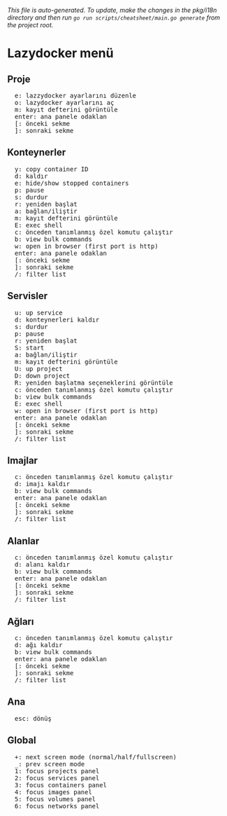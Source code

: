 _This file is auto-generated. To update, make the changes in the pkg/i18n directory and then run `go run scripts/cheatsheet/main.go generate` from the project root._

# Lazydocker menü

## Proje

<pre>
  <kbd>e</kbd>: lazzydocker ayarlarını düzenle
  <kbd>o</kbd>: lazydocker ayarlarını aç
  <kbd>m</kbd>: kayıt defterini görüntüle
  <kbd>enter</kbd>: ana panele odaklan
  <kbd>[</kbd>: önceki sekme
  <kbd>]</kbd>: sonraki sekme
</pre>

## Konteynerler

<pre>
  <kbd>y</kbd>: copy container ID
  <kbd>d</kbd>: kaldır
  <kbd>e</kbd>: hide/show stopped containers
  <kbd>p</kbd>: pause
  <kbd>s</kbd>: durdur
  <kbd>r</kbd>: yeniden başlat
  <kbd>a</kbd>: bağlan/iliştir
  <kbd>m</kbd>: kayıt defterini görüntüle
  <kbd>E</kbd>: exec shell
  <kbd>c</kbd>: önceden tanımlanmış özel komutu çalıştır
  <kbd>b</kbd>: view bulk commands
  <kbd>w</kbd>: open in browser (first port is http)
  <kbd>enter</kbd>: ana panele odaklan
  <kbd>[</kbd>: önceki sekme
  <kbd>]</kbd>: sonraki sekme
  <kbd>/</kbd>: filter list
</pre>

## Servisler

<pre>
  <kbd>u</kbd>: up service
  <kbd>d</kbd>: konteynerleri kaldır
  <kbd>s</kbd>: durdur
  <kbd>p</kbd>: pause
  <kbd>r</kbd>: yeniden başlat
  <kbd>S</kbd>: start
  <kbd>a</kbd>: bağlan/iliştir
  <kbd>m</kbd>: kayıt defterini görüntüle
  <kbd>U</kbd>: up project
  <kbd>D</kbd>: down project
  <kbd>R</kbd>: yeniden başlatma seçeneklerini görüntüle
  <kbd>c</kbd>: önceden tanımlanmış özel komutu çalıştır
  <kbd>b</kbd>: view bulk commands
  <kbd>E</kbd>: exec shell
  <kbd>w</kbd>: open in browser (first port is http)
  <kbd>enter</kbd>: ana panele odaklan
  <kbd>[</kbd>: önceki sekme
  <kbd>]</kbd>: sonraki sekme
  <kbd>/</kbd>: filter list
</pre>

## Imajlar

<pre>
  <kbd>c</kbd>: önceden tanımlanmış özel komutu çalıştır
  <kbd>d</kbd>: imajı kaldır
  <kbd>b</kbd>: view bulk commands
  <kbd>enter</kbd>: ana panele odaklan
  <kbd>[</kbd>: önceki sekme
  <kbd>]</kbd>: sonraki sekme
  <kbd>/</kbd>: filter list
</pre>

## Alanlar

<pre>
  <kbd>c</kbd>: önceden tanımlanmış özel komutu çalıştır
  <kbd>d</kbd>: alanı kaldır
  <kbd>b</kbd>: view bulk commands
  <kbd>enter</kbd>: ana panele odaklan
  <kbd>[</kbd>: önceki sekme
  <kbd>]</kbd>: sonraki sekme
  <kbd>/</kbd>: filter list
</pre>

## Ağları

<pre>
  <kbd>c</kbd>: önceden tanımlanmış özel komutu çalıştır
  <kbd>d</kbd>: ağı kaldır
  <kbd>b</kbd>: view bulk commands
  <kbd>enter</kbd>: ana panele odaklan
  <kbd>[</kbd>: önceki sekme
  <kbd>]</kbd>: sonraki sekme
  <kbd>/</kbd>: filter list
</pre>

## Ana

<pre>
  <kbd>esc</kbd>: dönüş
</pre>

## Global

<pre>
  <kbd>+</kbd>: next screen mode (normal/half/fullscreen)
  <kbd>_</kbd>: prev screen mode
  <kbd>1</kbd>: focus projects panel
  <kbd>2</kbd>: focus services panel
  <kbd>3</kbd>: focus containers panel
  <kbd>4</kbd>: focus images panel
  <kbd>5</kbd>: focus volumes panel
  <kbd>6</kbd>: focus networks panel
</pre>
